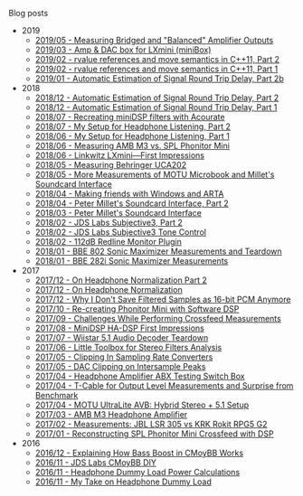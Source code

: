 Blog posts

* 2019
  - [2019/05 - Measuring Bridged and "Balanced" Amplifier Outputs](2019/05/measuring-bridged-and-balanced.md)
  - [2019/03 - Amp & DAC box for LXmini (miniBox)](2019/03/amp-dac-box-for-lxmini-minibox.md)
  - [2019/02 - rvalue references and move semantics in C++11, Part 2](2019/02/rvalue-references-and-move-semantics-in_9.md)
  - [2019/02 - rvalue references and move semantics in C++11, Part 1](2019/02/rvalue-references-and-move-semantics-in.md)
  - [2019/01 - Automatic Estimation of Signal Round Trip Delay, Part 2b](2019/01/automatic-estimation-of-signal-round.md)
* 2018
  - [2018/12 - Automatic Estimation of Signal Round Trip Delay, Part 2](2018/12/automatic-estimation-of-signal-round_30.md)
  - [2018/12 - Automatic Estimation of Signal Round Trip Delay, Part 1](2018/12/automatic-estimation-of-signal-round.md)
  - [2018/07 - Recreating miniDSP filters with Acourate](2018/07/recreating-minidsp-filters-with-acourate.md)
  - [2018/07 - My Setup for Headphone Listening, Part 2](2018/07/my-setup-for-headphone-listening-part-2.md)
  - [2018/06 - My Setup for Headphone Listening, Part 1](2018/06/my-setup-for-headphone-listening-part-1.md)
  - [2018/06 - Measuring AMB M3 vs. SPL Phonitor Mini](2018/06/measuring-amb-m3-vs-spl-phonitor-mini.md)
  - [2018/06 - Linkwitz LXmini—First Impressions](2018/06/linkwitz-lxminifirst-impressions.md)
  - [2018/05 - Measuring Behringer UCA202](2018/05/measuring-behringer-uca202.md)
  - [2018/05 - More Measurements of MOTU Microbook and Millet's Soundcard Interface](2018/05/more-measurements-of-motu-microbook-and.md)
  - [2018/04 - Making friends with Windows and ARTA](2018/04/making-friends-with-windows-and-arta.md)
  - [2018/04 - Peter Millet's Soundcard Interface, Part 2](2018/04/peter-millets-soundcard-interface-part-2.md)
  - [2018/03 - Peter Millet's Soundcard Interface](2018/03/peter-millets-soundcard-interface.md)
  - [2018/02 - JDS Labs Subjective3, Part 2](2018/02/jds-labs-subjective3-part-2.md)
  - [2018/02 - JDS Labs Subjective3 Tone Control](2018/02/jds-labs-subjective3-tone-control.md)
  - [2018/02 - 112dB Redline Monitor Plugin](2018/02/112db-redline-monitor-plugin.md)
  - [2018/01 - BBE 802 Sonic Maximizer Measurements and Teardown](2018/01/bbe-802-sonic-maximizer-measurements.md)
  - [2018/01 - BBE 282i Sonic Maximizer Measurements](2018/01/bbe-282i-sonic-maximizer-measurements.md)
* 2017
  - [2017/12 - On Headphone Normalization Part 2](2017/12/on-headphone-normalization-part-2.md)
  - [2017/12 - On Headphone Normalization](2017/12/on-headphone-normalization.md)
  - [2017/12 - Why I Don't Save Filtered Samples as 16-bit PCM Anymore](2017/12/why-i-dont-save-filtered-samples-as-16.md)
  - [2017/10 - Re-creating Phonitor Mini with Software DSP](2017/10/re-creating-phonitor-mini-with-software.md)
  - [2017/09 - Challenges While Performing Crossfeed Measurements](2017/09/challenges-while-performing-crossfeed.md)
  - [2017/08 - MiniDSP HA-DSP First Impressions](2017/08/minidsp-ha-dsp-first-impressions.md)
  - [2017/07 - Wiistar 5.1 Audio Decoder Teardown](2017/07/wiistar-51-audio-decoder-teardown.md)
  - [2017/06 - Little Toolbox for Stereo Filters Analysis](2017/06/little-toolbox-for-stereo-filters.md)
  - [2017/05 - Clipping In Sampling Rate Converters](2017/05/clipping-in-sampling-rate-converters.md)
  - [2017/05 - DAC Clipping on Intersample Peaks](2017/05/dac-clipping-on-intersample-peaks.md)
  - [2017/04 - Headphone Amplifier ABX Testing Switch Box](2017/04/headphone-amplifier-abx-testing-switch.md)
  - [2017/04 - T-Cable for Output Level Measurements and Surprise from Benchmark](2017/04/t-cable-for-output-level-measurements.md)
  - [2017/04 - MOTU UltraLite AVB: Hybrid Stereo + 5.1 Setup](2017/04/motu-ultralite-avb-hybrid-stereo-51.md)
  - [2017/03 - AMB M3 Headphone Amplifier](2017/03/amb-m3-headphone-amplifier.md)
  - [2017/02 - Measurements: JBL LSR 305 vs KRK Rokit RPG5 G2](2017/02/measurements-jbl-lsr-305-vs-krk-rokit.md)
  - [2017/01 - Reconstructing SPL Phonitor Mini Crossfeed with DSP](2017/01/reconstructing-spl-phonitor-mini.md)
* 2016
  - [2016/12 - Explaining How Bass Boost in CMoyBB Works](2016/12/explaining-how-bass-boost-in-cmoybb.md)
  - [2016/11 - JDS Labs CMoyBB DIY](2016/11/jds-labs-cmoybb-diy.md)
  - [2016/11 - Headphone Dummy Load Power Calculations](2016/11/headphone-dummy-load-power-calculations.md)
  - [2016/11 - My Take on Headphone Dummy Load](2016/11/my-take-on-headphone-dummy-load.md)
